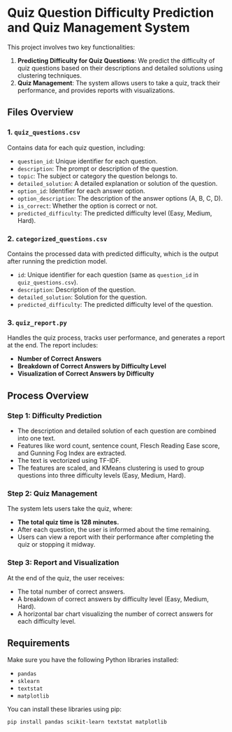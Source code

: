 # Quiz Question Difficulty Prediction and Quiz Management System

This project involves two key functionalities:

1. **Predicting Difficulty for Quiz Questions**: We predict the difficulty of quiz questions based on their descriptions and detailed solutions using clustering techniques.
2. **Quiz Management**: The system allows users to take a quiz, track their performance, and provides reports with visualizations.

## Files Overview

### 1. `quiz_questions.csv`
Contains data for each quiz question, including:
- `question_id`: Unique identifier for each question.
- `description`: The prompt or description of the question.
- `topic`: The subject or category the question belongs to.
- `detailed_solution`: A detailed explanation or solution of the question.
- `option_id`: Identifier for each answer option.
- `option_description`: The description of the answer options (A, B, C, D).
- `is_correct`: Whether the option is correct or not.
- `predicted_difficulty`: The predicted difficulty level (Easy, Medium, Hard).

### 2. `categorized_questions.csv`
Contains the processed data with predicted difficulty, which is the output after running the prediction model.

- `id`: Unique identifier for each question (same as `question_id` in `quiz_questions.csv`).
- `description`: Description of the question.
- `detailed_solution`: Solution for the question.
- `predicted_difficulty`: The predicted difficulty level of the question.

### 3. `quiz_report.py`
Handles the quiz process, tracks user performance, and generates a report at the end. The report includes:
- **Number of Correct Answers**
- **Breakdown of Correct Answers by Difficulty Level**
- **Visualization of Correct Answers by Difficulty**

## Process Overview

### Step 1: Difficulty Prediction
- The description and detailed solution of each question are combined into one text.
- Features like word count, sentence count, Flesch Reading Ease score, and Gunning Fog Index are extracted.
- The text is vectorized using TF-IDF.
- The features are scaled, and KMeans clustering is used to group questions into three difficulty levels (Easy, Medium, Hard).

### Step 2: Quiz Management
The system lets users take the quiz, where:
- **The total quiz time is 128 minutes.**
- After each question, the user is informed about the time remaining.
- Users can view a report with their performance after completing the quiz or stopping it midway.

### Step 3: Report and Visualization
At the end of the quiz, the user receives:
- The total number of correct answers.
- A breakdown of correct answers by difficulty level (Easy, Medium, Hard).
- A horizontal bar chart visualizing the number of correct answers for each difficulty level.

## Requirements

Make sure you have the following Python libraries installed:

- `pandas`
- `sklearn`
- `textstat`
- `matplotlib`

You can install these libraries using pip:

```bash
pip install pandas scikit-learn textstat matplotlib
